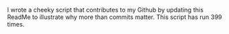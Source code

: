 I wrote a cheeky script that contributes to my Github by updating this ReadMe to illustrate why more than commits matter. This script has run 399 times.